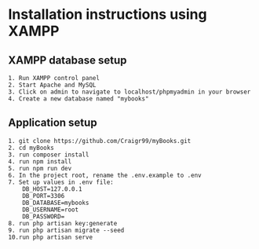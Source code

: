 # Installation instructions using XAMPP

## XAMPP database setup
```
1. Run XAMPP control panel
2. Start Apache and MySQL
3. Click on admin to navigate to localhost/phpmyadmin in your browser
4. Create a new database named "mybooks"
```

## Application setup
```
1. git clone https://github.com/Craigr99/myBooks.git
2. cd myBooks
3. run composer install
4. run npm install
5. run npm run dev
6. In the project root, rename the .env.example to .env
7. Set up values in .env file:
    DB_HOST=127.0.0.1
    DB_PORT=3306
    DB_DATABASE=mybooks
    DB_USERNAME=root
    DB_PASSWORD=
8. run php artisan key:generate
9. run php artisan migrate --seed
10.run php artisan serve
```
